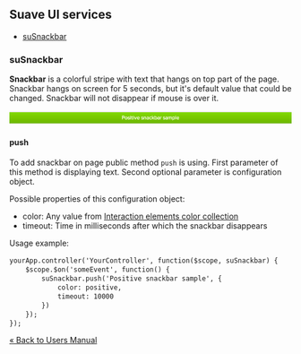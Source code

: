 ## Suave UI services

- [suSnackbar](#suSnackbar)


### <a name="suSnackbar"/>suSnackbar

**Snackbar** is a colorful stripe with text that hangs on top part of the page. Snackbar hangs on screen for 5 seconds,
but it's default value that could be changed. Snackbar will not disappear if mouse is over it.

<img src="images/snackbar.png" />

#### push

To add snackbar on page public method `push` is using. First parameter of this method is displaying text. Second
optional parameter is configuration object.

Possible properties of this configuration object:

- color: Any value from [Interaction elements color collection](styles.md#style-interaction-colors)
- timeout: Time in milliseconds after which the snackbar disappears

Usage example:

    yourApp.controller('YourController', function($scope, suSnackbar) {
        $scope.$on('someEvent', function() {
            suSnackbar.push('Positive snackbar sample', {
                color: positive,
                timeout: 10000
            })
        });
    });


[&laquo; Back to Users Manual](index.md)
